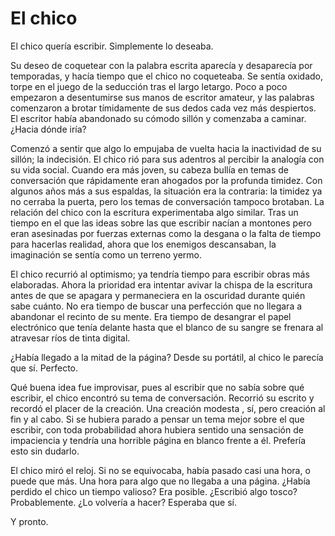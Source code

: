 # El chico

El chico quería escribir. Simplemente lo deseaba.

Su deseo de coquetear con la palabra escrita aparecía y desaparecía por temporadas, y hacía tiempo que el chico no coqueteaba. Se sentía oxidado, torpe en el juego de la seducción tras el largo letargo. Poco a poco empezaron a desentumirse sus manos de escritor amateur, y las palabras comenzaron a brotar tímidamente de sus dedos cada vez más despiertos. El escritor había abandonado su cómodo sillón y comenzaba a caminar. ¿Hacia dónde iría?

Comenzó a sentir que algo lo empujaba de vuelta hacia la inactividad de su sillón; la indecisión. El chico rió para sus adentros al percibir la analogía con su vida social. Cuando era más joven, su cabeza bullía en temas de conversación que rápidamente eran ahogados por la profunda timidez. Con algunos años más a sus espaldas, la situación era la contraria: la timidez ya no cerraba la puerta, pero los temas de conversación tampoco brotaban. La relación del chico con la escritura experimentaba algo similar. Tras un tiempo en el que las ideas sobre las que escribir nacían a montones pero eran asesinadas por fuerzas externas como la desgana o la falta de tiempo para hacerlas realidad, ahora que los enemigos descansaban, la imaginación se sentía como un terreno yermo.

El chico recurrió al optimismo; ya tendría tiempo para escribir obras más elaboradas. Ahora la prioridad era intentar avivar la chispa de la escritura antes de que se apagara y permaneciera en la oscuridad durante quién sabe cuánto. No era tiempo de buscar una perfección que no llegara a abandonar el recinto de su mente. Era tiempo de desangrar el papel electrónico que tenía delante  hasta que el blanco de su sangre se frenara al atravesar ríos de tinta digital.

¿Había llegado a la mitad de la página? Desde su portátil, al chico le parecía que sí. Perfecto.

Qué buena idea fue improvisar, pues al escribir que no sabía sobre qué escribir, el chico encontró su tema de conversación. Recorrió su escrito y recordó el placer de la creación. Una creación modesta , sí, pero creación al fin y al cabo. Si se hubiera parado a pensar un tema mejor sobre el que escribir, con toda probabilidad ahora hubiera sentido una sensación de impaciencia y tendría una horrible página en blanco frente a él. Prefería esto sin dudarlo.

El chico miró el reloj. Si no se equivocaba, había pasado casi una hora, o puede que más. Una hora para algo que no llegaba a una página. ¿Había perdido el chico un tiempo valioso? Era posible. ¿Escribió algo tosco? Probablemente. ¿Lo volvería a hacer? Esperaba que sí.

Y pronto.
